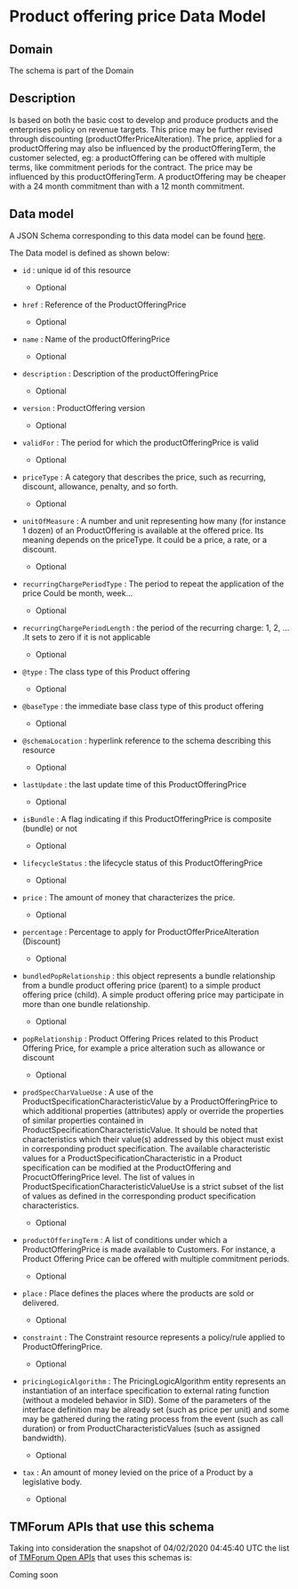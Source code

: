 # Product offering price Data Model

## Domain

The  schema is part of the  Domain

## Description

Is based on both the basic cost to develop and produce products and the enterprises policy on revenue targets. This price may be further revised through discounting (productOfferPriceAlteration). The price, applied for a productOffering may also be influenced by the productOfferingTerm, the customer selected, eg: a productOffering can be offered with multiple terms, like commitment periods for the contract. The price may be influenced by this productOfferingTerm. A productOffering may be cheaper with a 24 month commitment than with a 12 month commitment.

## Data model

A JSON Schema corresponding to this data model can be found
[here](https://github.com/tmforum-rand/schemas/blob/candidates/Product/ProductOfferingPrice.schema.json).

The Data model is defined as shown below:
- `id` : unique id of this resource

  - Optional

- `href` : Reference of the ProductOfferingPrice

  - Optional

- `name` : Name of the productOfferingPrice

  - Optional

- `description` : Description of the productOfferingPrice

  - Optional

- `version` : ProductOffering version

  - Optional

- `validFor` : The period for which the productOfferingPrice is valid

  - Optional

- `priceType` : A category that describes the price, such as recurring, discount, allowance, penalty, and so forth.

  - Optional

- `unitOfMeasure` : A number and unit representing how many (for instance 1 dozen) of an ProductOffering is available at the offered price. Its meaning depends on the priceType. It could be a price, a rate, or a discount.

  - Optional

- `recurringChargePeriodType` : The period to repeat the application of the price
Could be month, week...

  - Optional

- `recurringChargePeriodLength` : the period of the recurring charge:  1, 2, ... .It sets to zero if it is not applicable

  - Optional

- `@type` : The class type of this Product offering

  - Optional

- `@baseType` : the immediate base class type of this product offering

  - Optional

- `@schemaLocation` : hyperlink reference to the schema describing this resource

  - Optional

- `lastUpdate` : the last update time of this ProductOfferingPrice

  - Optional

- `isBundle` : A flag indicating if this ProductOfferingPrice is composite (bundle) or not

  - Optional

- `lifecycleStatus` : the lifecycle status of this ProductOfferingPrice

  - Optional

- `price` : The amount of money that characterizes the price.

  - Optional

- `percentage` : Percentage to apply for ProductOfferPriceAlteration (Discount)

  - Optional

- `bundledPopRelationship` : this object represents a bundle relationship from a bundle product offering price (parent) to a simple product offering price (child). A simple product offering price may participate in more than one bundle relationship.

  - Optional

- `popRelationship` : Product Offering Prices related to this Product Offering Price, for example a price alteration such as allowance or discount

  - Optional

- `prodSpecCharValueUse` : A use of the ProductSpecificationCharacteristicValue by a ProductOfferingPrice to which additional properties (attributes) apply or override the properties of similar properties contained in ProductSpecificationCharacteristicValue. It should be noted that characteristics which their value(s) addressed by this object must exist in corresponding product specification. The available characteristic values for a ProductSpecificationCharacteristic in a Product specification can be modified at the ProductOffering and ProcuctOfferingPrice level. The list of values in ProductSpecificationCharacteristicValueUse is a strict subset of the list of values as defined in the corresponding product specification characteristics.

  - Optional

- `productOfferingTerm` : A list of conditions under which a ProductOfferingPrice is made available to Customers. For instance, a Product Offering Price can be offered with multiple commitment periods.

  - Optional

- `place` : Place defines the places where the products are sold or delivered.

  - Optional

- `constraint` : The Constraint resource represents a policy/rule applied to ProductOfferingPrice.

  - Optional

- `pricingLogicAlgorithm` : The PricingLogicAlgorithm entity represents an instantiation of an interface specification to external rating function (without a modeled behavior in SID). Some of the parameters of the interface definition may be already set (such as price per unit) and some may be gathered during the rating process from the event (such as call duration) or from ProductCharacteristicValues (such as assigned bandwidth).

  - Optional

- `tax` : An amount of money levied on the price of a Product by a legislative body.

  - Optional





## TMForum APIs that use this schema

Taking into consideration the snapshot of 04/02/2020 04:45:40 UTC the list of [TMForum Open APIs](https://www.tmforum.org/open-apis/) that uses this schemas is:

Coming soon